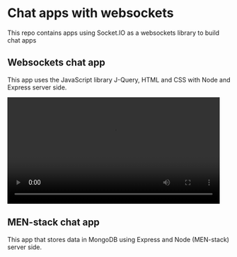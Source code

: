 # Chat apps with websockets

This repo contains apps using Socket.IO as a websockets library to build chat apps

<!-- Both apps has just been refactored and updated to the latest Node version
- Node v20.6.0 -->

## Websockets chat app

This app uses the JavaScript library J-Query, HTML and CSS with Node and Express server side.

<video  src="https://github.com/SumiSastri/websockets-chat-app/blob/3baa5f28577d45919c1dd30ed5ef30d601127ba5/websockets-chat-app/assets/images/jam-stack-chat-demo.mov" width="480" height="240" controls>
  <source src="movie.mp4" type="video/mp4">
  <source src="movie.ogg" type="video/ogg">
  Your browser does not support the video tag.
</video>

## MEN-stack chat app

This app that stores data in MongoDB using Express and Node (MEN-stack) server side.
